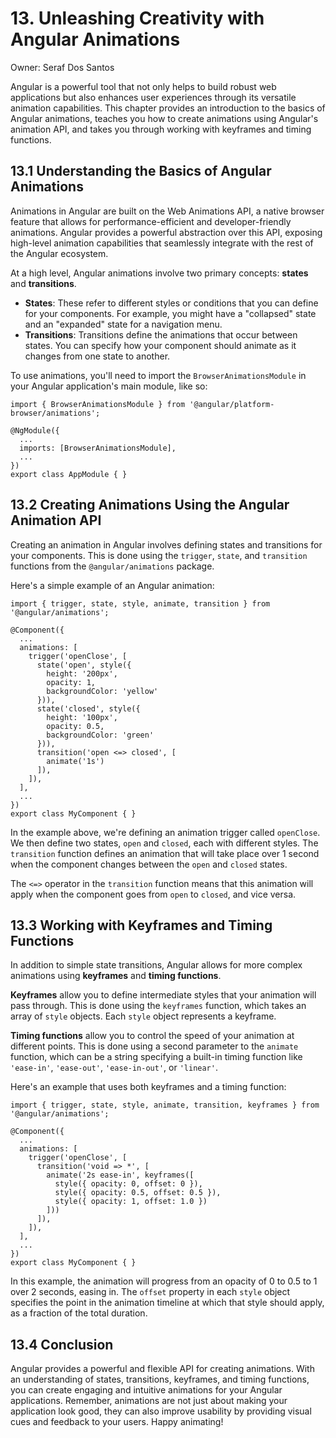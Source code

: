 # 13. Unleashing Creativity with Angular Animations

Owner: Seraf Dos Santos

Angular is a powerful tool that not only helps to build robust web applications but also enhances user experiences through its versatile animation capabilities. This chapter provides an introduction to the basics of Angular animations, teaches you how to create animations using Angular's animation API, and takes you through working with keyframes and timing functions.

## 13.1 Understanding the Basics of Angular Animations

Animations in Angular are built on the Web Animations API, a native browser feature that allows for performance-efficient and developer-friendly animations. Angular provides a powerful abstraction over this API, exposing high-level animation capabilities that seamlessly integrate with the rest of the Angular ecosystem.

At a high level, Angular animations involve two primary concepts: **states** and **transitions**.

- **States**: These refer to different styles or conditions that you can define for your components. For example, you might have a "collapsed" state and an "expanded" state for a navigation menu.
- **Transitions**: Transitions define the animations that occur between states. You can specify how your component should animate as it changes from one state to another.

To use animations, you'll need to import the `BrowserAnimationsModule` in your Angular application's main module, like so:

```tsx
import { BrowserAnimationsModule } from '@angular/platform-browser/animations';

@NgModule({
  ...
  imports: [BrowserAnimationsModule],
  ...
})
export class AppModule { }

```

## 13.2 Creating Animations Using the Angular Animation API

Creating an animation in Angular involves defining states and transitions for your components. This is done using the `trigger`, `state`, and `transition` functions from the `@angular/animations` package.

Here's a simple example of an Angular animation:

```tsx
import { trigger, state, style, animate, transition } from '@angular/animations';

@Component({
  ...
  animations: [
    trigger('openClose', [
      state('open', style({
        height: '200px',
        opacity: 1,
        backgroundColor: 'yellow'
      })),
      state('closed', style({
        height: '100px',
        opacity: 0.5,
        backgroundColor: 'green'
      })),
      transition('open <=> closed', [
        animate('1s')
      ]),
    ]),
  ],
  ...
})
export class MyComponent { }

```

In the example above, we're defining an animation trigger called `openClose`. We then define two states, `open` and `closed`, each with different styles. The `transition` function defines an animation that will take place over 1 second when the component changes between the `open` and `closed` states.

The `<=>` operator in the `transition` function means that this animation will apply when the component goes from `open` to `closed`, and vice versa.

## 13.3 Working with Keyframes and Timing Functions

In addition to simple state transitions, Angular allows for more complex animations using **keyframes** and **timing functions**.

**Keyframes** allow you to define intermediate styles that your animation will pass through. This is done using the `keyframes` function, which takes an array of `style` objects. Each `style` object represents a keyframe.

**Timing functions** allow you to control the speed of your animation at different points. This is done using a second parameter to the `animate` function, which can be a string specifying a built-in timing function like `'ease-in'`, `'ease-out'`, `'ease-in-out'`, or `'linear'`.

Here's an example that uses both keyframes and a timing function:

```tsx
import { trigger, state, style, animate, transition, keyframes } from '@angular/animations';

@Component({
  ...
  animations: [
    trigger('openClose', [
      transition('void => *', [
        animate('2s ease-in', keyframes([
          style({ opacity: 0, offset: 0 }),
          style({ opacity: 0.5, offset: 0.5 }),
          style({ opacity: 1, offset: 1.0 })
        ]))
      ]),
    ]),
  ],
  ...
})
export class MyComponent { }

```

In this example, the animation will progress from an opacity of 0 to 0.5 to 1 over 2 seconds, easing in. The `offset` property in each `style` object specifies the point in the animation timeline at which that style should apply, as a fraction of the total duration.

## 13.4 Conclusion

Angular provides a powerful and flexible API for creating animations. With an understanding of states, transitions, keyframes, and timing functions, you can create engaging and intuitive animations for your Angular applications. Remember, animations are not just about making your application look good, they can also improve usability by providing visual cues and feedback to your users. Happy animating!
